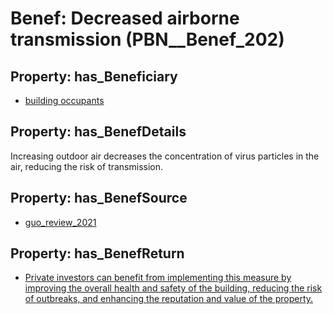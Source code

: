 # Benef: __Decreased airborne transmission__ (PBN__Benef_202)

## Property: has_Beneficiary

* [building occupants](../Stakeholder/PBN__Stakeholder_97)

## Property: has_BenefDetails

Increasing outdoor air decreases the concentration of virus particles in the air, reducing the risk of transmission.

## Property: has_BenefSource

* [guo_review_2021](../Article/PBN__Article_45)

## Property: has_BenefReturn

* [Private investors can benefit from implementing this measure by improving the overall health and safety of the building, reducing the risk of outbreaks, and enhancing the reputation and value of the property.](../BenefReturn/PBN__BenefReturn_208)

